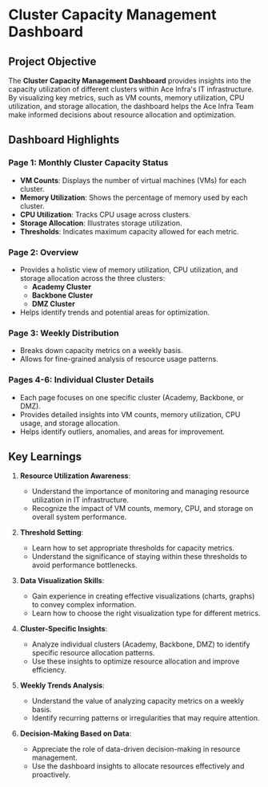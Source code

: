 # Cluster Capacity Management Dashboard

## Project Objective
The **Cluster Capacity Management Dashboard** provides insights into the capacity utilization of different clusters within Ace Infra's IT infrastructure. By visualizing key metrics, such as VM counts, memory utilization, CPU utilization, and storage allocation, the dashboard helps the Ace Infra Team make informed decisions about resource allocation and optimization.

## Dashboard Highlights

### Page 1: Monthly Cluster Capacity Status
- **VM Counts**: Displays the number of virtual machines (VMs) for each cluster.
- **Memory Utilization**: Shows the percentage of memory used by each cluster.
- **CPU Utilization**: Tracks CPU usage across clusters.
- **Storage Allocation**: Illustrates storage utilization.
- **Thresholds**: Indicates maximum capacity allowed for each metric.

### Page 2: Overview
- Provides a holistic view of memory utilization, CPU utilization, and storage allocation across the three clusters:
  - **Academy Cluster**
  - **Backbone Cluster**
  - **DMZ Cluster**
- Helps identify trends and potential areas for optimization.

### Page 3: Weekly Distribution
- Breaks down capacity metrics on a weekly basis.
- Allows for fine-grained analysis of resource usage patterns.

### Pages 4-6: Individual Cluster Details
- Each page focuses on one specific cluster (Academy, Backbone, or DMZ).
- Provides detailed insights into VM counts, memory utilization, CPU usage, and storage allocation.
- Helps identify outliers, anomalies, and areas for improvement.

## Key Learnings

1. **Resource Utilization Awareness**:
   - Understand the importance of monitoring and managing resource utilization in IT infrastructure.
   - Recognize the impact of VM counts, memory, CPU, and storage on overall system performance.

2. **Threshold Setting**:
   - Learn how to set appropriate thresholds for capacity metrics.
   - Understand the significance of staying within these thresholds to avoid performance bottlenecks.

3. **Data Visualization Skills**:
   - Gain experience in creating effective visualizations (charts, graphs) to convey complex information.
   - Learn how to choose the right visualization type for different metrics.

4. **Cluster-Specific Insights**:
   - Analyze individual clusters (Academy, Backbone, DMZ) to identify specific resource allocation patterns.
   - Use these insights to optimize resource allocation and improve efficiency.

5. **Weekly Trends Analysis**:
   - Understand the value of analyzing capacity metrics on a weekly basis.
   - Identify recurring patterns or irregularities that may require attention.

6. **Decision-Making Based on Data**:
   - Appreciate the role of data-driven decision-making in resource management.
   - Use the dashboard insights to allocate resources effectively and proactively.
